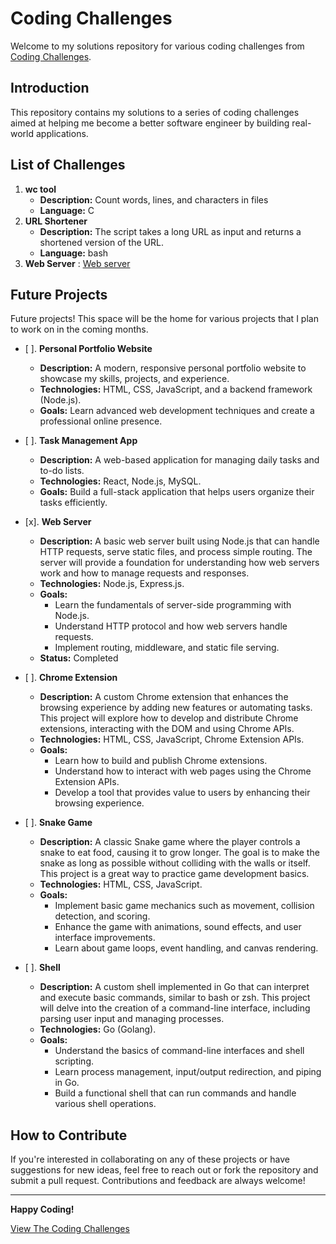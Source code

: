 # Coding Challenges

Welcome to my solutions repository for various coding challenges from [Coding Challenges](https://codingchallenges.fyi/challenges/challenge-wc).

## Introduction

This repository contains my solutions to a series of coding challenges aimed at helping me become a better software engineer by building real-world applications.

## List of Challenges
1. **wc tool**
   - **Description:** Count words, lines, and characters in files
   - **Language:** C
2. **URL Shortener**
   - **Description:** The script takes a long URL as input and returns a shortened version of the URL.
   - **Language:** bash 
3. **Web Server** : [Web server](https://github.com/OsamaRab3/Coding-Challenges/tree/main/Web%20Server)


## Future Projects

Future projects! This space will be the home for various projects that I plan to work on in the coming months. 


-  [ ]. **Personal Portfolio Website**
   - **Description:** A modern, responsive personal portfolio website to showcase my skills, projects, and experience.
   - **Technologies:** HTML, CSS, JavaScript, and a backend framework (Node.js).
   - **Goals:** Learn advanced web development techniques and create a professional online presence.

-  [ ]. **Task Management App**
   - **Description:** A web-based application for managing daily tasks and to-do lists.
   - **Technologies:** React, Node.js, MySQL.
   - **Goals:** Build a full-stack application that helps users organize their tasks efficiently.

-  [x]. **Web Server**
   - **Description:** A basic web server built using Node.js that can handle HTTP requests, serve static files, and process simple routing. The server will provide a foundation for understanding how web servers work and how to manage requests and responses.
   - **Technologies:** Node.js, Express.js.
   - **Goals:** 
     - Learn the fundamentals of server-side programming with Node.js.
     - Understand HTTP protocol and how web servers handle requests.
     - Implement routing, middleware, and static file serving.
   -  **Status:** Completed

-  [ ]. **Chrome Extension**
   - **Description:** A custom Chrome extension that enhances the browsing experience by adding new features or automating tasks. This project will explore how to develop and distribute Chrome extensions, interacting with the DOM and using Chrome APIs.
   - **Technologies:** HTML, CSS, JavaScript, Chrome Extension APIs.
   - **Goals:**
     - Learn how to build and publish Chrome extensions.
     - Understand how to interact with web pages using the Chrome Extension APIs.
     - Develop a tool that provides value to users by enhancing their browsing experience.

-  [ ]. **Snake Game**
   - **Description:** A classic Snake game where the player controls a snake to eat food, causing it to grow longer. The goal is to make the snake as long as possible without colliding with the walls or itself. This project is a great way to practice game development basics.
   - **Technologies:** HTML, CSS, JavaScript.
   - **Goals:**
     - Implement basic game mechanics such as movement, collision detection, and scoring.
     - Enhance the game with animations, sound effects, and user interface improvements.
     - Learn about game loops, event handling, and canvas rendering.
   

-  [ ]. **Shell**
   - **Description:** A custom shell implemented in Go that can interpret and execute basic commands, similar to bash or zsh. This project will delve into the creation of a command-line interface, including parsing user input and managing processes.
   - **Technologies:** Go (Golang).
   - **Goals:**
     - Understand the basics of command-line interfaces and shell scripting.
     - Learn process management, input/output redirection, and piping in Go.
     - Build a functional shell that can run commands and handle various shell operations.


## How to Contribute

If you're interested in collaborating on any of these projects or have suggestions for new ideas, feel free to reach out or fork the repository and submit a pull request. Contributions and feedback are always welcome!


-------------------

**Happy Coding!**

[View The Coding Challenges](https://codingchallenges.fyi/challenges/intro)
